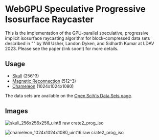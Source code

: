 # WebGPU Speculative Progressive Isosurface Raycaster

This is the implementation of the GPU-parallel speculative, progressive
implicit isosurface raycasting algorithm for
block-compressed data sets described in "" by Will Usher, Landon Dyken, and Sidharth Kumar
at LDAV 2023. Please see the paper (link soon!) for more details.

## Usage

- [Skull](https://www.willusher.io/webgpu-prog-iso/) (256^3)
- [Magnetic Reconnection](https://www.willusher.io/webgpu-prog-iso/#magnetic) (512^3)
- [Chameleon](https://www.willusher.io/webgpu-prog-iso/#chameleon) (1024x1024x1080)

The data sets are available on the [Open SciVis Data Sets page](https://klacansky.com/open-scivis-datasets/).

## Images


![skull_256x256x256_uint8 raw crate2_prog_iso](https://github.com/Twinklebear/webgpu-prog-iso/assets/1522476/831200d8-201a-479c-b2b4-b1124ef8c43a)

![chameleon_1024x1024x1080_uint16 raw crate2_prog_iso](https://github.com/Twinklebear/webgpu-prog-iso/assets/1522476/f1d7b80b-c170-43c4-8c61-6257295a5240)

